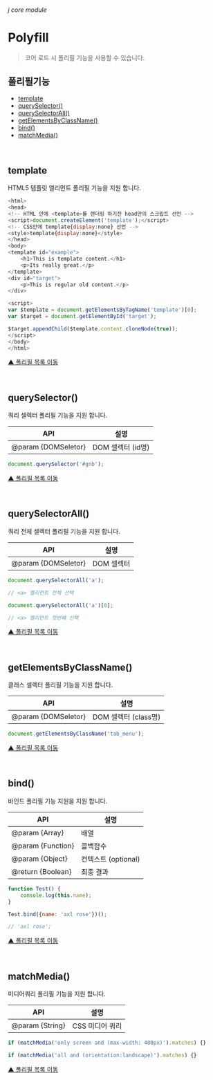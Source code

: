 ###### j core module

# Polyfill
> 코어 로드 시 폴리필 기능을 사용할 수 있습니다.

## 폴리필기능

- [template](#template)
- [querySelector()](#queryselector)
- [querySelectorAll()](#queryselectorall)
- [getElementsByClassName()](#getelementsbyclassname)
- [bind()](#bind)
- [matchMedia()](#matchmedia)

<br>

## template
HTML5 템플릿 엘리먼트 폴리필 기능을 지원 합니다.

```js
<html>
<head>
<!-- HTML 안에 <template>를 렌더링 하기전 head안의 스크립트 선언 -->
<script>document.createElement('template');</script>
<!-- CSS안에 template{display:none} 선언 -->
<style>template{display:none}</style>
</head>
<body>
<template id="example">
    <h1>This is template content.</h1>
    <p>Its really great.</p>
</template>
<div id="target">
    <p>This is regular old content.</p>
</div>

<script>
var $template = document.getElementsByTagName('template')[0];
var $target = document.getElementById('target');

$target.appendChild($template.content.cloneNode(true));
</script>
</body>
</html>
```

[▲ 폴리필 목록 이동](#폴리필기능)

<br>

## querySelector()
쿼리 셀렉터 폴리필 기능을 지원 합니다.

API | 설명
--- | ---
@param {DOMSeletor} | DOM 셀렉터 (id명)

```js
document.querySelector('#gnb');
```

[▲ 폴리필 목록 이동](#폴리필기능)

<br>

## querySelectorAll()
쿼리 전체 셀렉터 폴리필 기능을 지원 합니다.

API | 설명
--- | ---
@param {DOMSeletor} | DOM 셀렉터

```js
document.querySelectorAll('a');

// <a> 엘리먼트 전체 선택
```
```js
document.querySelectorAll('a')[0];

// <a> 엘리먼트 첫번째 선택
```

[▲ 폴리필 목록 이동](#폴리필기능)

<br>

## getElementsByClassName()
클래스 셀렉터 폴리필 기능을 지원 합니다.

API | 설명
--- | ---
@param {DOMSeletor} | DOM 셀렉터 (class명)

```js
document.getElementsByClassName('tab_menu');
```

[▲ 폴리필 목록 이동](#폴리필기능)

<br>

## bind()
바인드 폴리필 기능 지원을 지원 합니다.

API | 설명
--- | ---
@param {Array} | 배열
@param {Function} | 콜백함수
@param {Object} | 컨텍스트 (optional)
@return {Boolean} | 최종 결과

```js
function Test() {
    console.log(this.name);
}

Test.bind({name: 'axl rose'})();

// 'axl rose';
```

[▲ 폴리필 목록 이동](#폴리필기능)

<br>

## matchMedia()
미디어쿼리 폴리필 기능을 지원 합니다.

API | 설명
--- | ---
@param {String} | CSS 미디어 쿼리

```js
if (matchMedia('only screen and (max-width: 480px)').matches) {}
```
```js
if (matchMedia('all and (orientation:landscape)').matches) {}
```

[▲ 폴리필 목록 이동](#폴리필기능)
